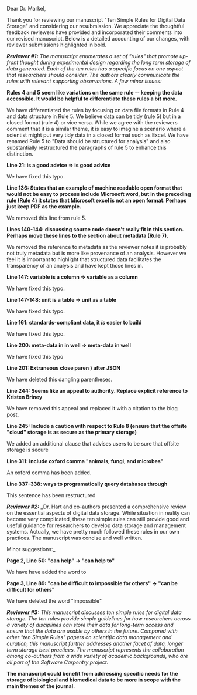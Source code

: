 Dear Dr. Markel,

Thank you for reviewing our manuscript "Ten Simple Rules for Digital Data Storage" and considering our resubmission. We appreciate the thoughtful feedback reviewers have provided and incorporated their comments into our revised manuscript. Below is a detailed accounting of our changes, with reviewer submissions highlighted in bold.


**_Reviewer #1:_** _The manuscript enumerates a set of "rules" that promote up-front thought during experimental design regarding the long term storage of data generated. Each of the ten rules has a specific focus on one aspect that researchers should consider. The authors clearly communicate the rules with relevant supporting observations.
A few minor issues:_

**Rules 4 and 5 seem like variations on the same rule -- keeping the data accessible. It would be helpful to differentiate these rules a bit more.**


 We have differentiated the rules by focusing on data file formats in Rule 4 and data structure in Rule 5. We believe data can be tidy (rule 5) but in a closed format (rule 4) or vice versa.  While we agree with the reviewers comment that it is a similar theme, it is easy to imagine a scenario where a scientist might put very tidy data in a closed format such as Excel. We have renamed Rule 5 to "Data should be structured for analysis" and also substantially restructured the paragraphs of rule 5 to enhance this distinction.

**Line 21: is a good advice => is good advice**

We have fixed this typo.

**Line 136: States that an example of machine readable open format that would not be easy to process include Microsoft word, but in the preceding rule (Rule 4) it states that Microsoft excel is not an open format. Perhaps just keep PDF as the example.**

We removed this line from rule 5.

**Lines 140-144: discussing source code doesn't really fit in this section. Perhaps move these lines to the section about metadata (Rule 7).**

We removed the reference to metadata as the reviewer notes it is probably not truly metadata but is more like provenance of an analysis. However we feel it is important to highlight that structured data facilitates the transparency of an analysis and have kept those lines in.

**Line 147: variable is a column => variable as a column**

We have fixed this typo.

**Line 147-148: unit is a table => unit as a table**

We have fixed this typo.

**Line 161: standards-compliant data, it _is_ easier to build**

We have fixed this typo.

**Line 200: meta-data in in well => meta-data in well**

We have fixed this typo

**Line 201: Extraneous close paren ) after JSON**

We have deleted this dangling parentheses.

**Line 244: Seems like an appeal to authority. Replace explicit reference to Kristen Briney**

We have removed this appeal and replaced it with a citation to the blog post.

**Line 245: Include a caution with respect to Rule 8 (ensure that the offsite "cloud" storage is as secure as the primary storage)**

We added an additional clause that advises users to be sure that offsite storage is secure

**Line 311: include oxford comma "animals, fungi, and microbes"**

An oxford comma has been added.

**Line 337-338: ways to programatically query databases through**

This sentence has been restructured


**_Reviewer #2:_** _Dr. Hart and co-authors presented a comprehensive review on the essential aspects of digital data storage. While situation in reality can become very complicated, these ten simple rules can still provide good and useful guidance for researchers to develop data storage and management systems. Actually, we have pretty much followed these rules in our own practices. The manuscript was concise and well written.

Minor suggestions:_

**Page 2, Line 50: "can help" -> "can help to"**

We have have added the word to

**Page 3, Line 89: "can be difficult to impossible for others" -> "can be difficult for others"**

We have deleted the word "impossible"

**_Reviewer #3:_** _This manuscript discusses ten simple rules for digital data storage. The ten rules provide simple guidelines for how researchers across a variety of disciplines can store their data for long-term access and ensure that the data are usable by others in the future. Compared with other "ten Simple Rules" papers on scientific data management and curation, this manuscript further addresses another facet of data, longer term storage best practices. The manuscript represents the collaboration among co-authors from a wide variety of academic backgrounds, who are all part of the Software Carpentry project._

**The manuscript could benefit from addressing specific needs for the storage of biological and biomedical data to be more in scope with the main themes of the journal.**
